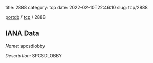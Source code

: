 title: 2888
category: tcp
date: 2022-02-10T22:46:10
slug: tcp/2888

[portdb](/) / [tcp](/category/tcp.html) / 2888


## IANA Data

_Name:_ spcsdlobby

_Description:_ SPCSDLOBBY


